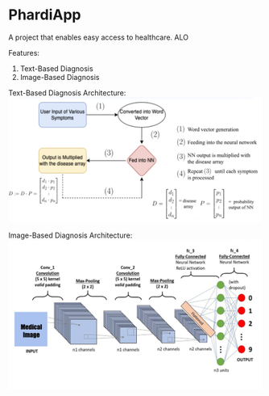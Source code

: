 # PhardiApp
A project that enables easy access to healthcare. ALO

Features:
1) Text-Based Diagnosis
2) Image-Based Diagnosis

Text-Based Diagnosis Architecture:
![text-based diagnosis](gallery/tbdarch.jpeg)

Image-Based Diagnosis Architecture:
![cnn diagnosis](gallery/cnnarch.jpeg)
